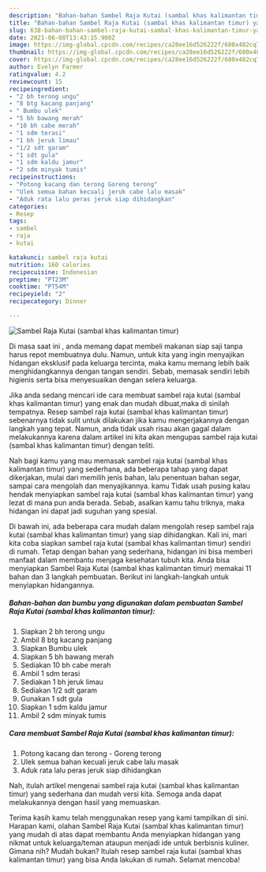 ```yaml
---
description: "Bahan-bahan Sambel Raja Kutai (sambal khas kalimantan timur) yang nikmat Untuk Jualan"
title: "Bahan-bahan Sambel Raja Kutai (sambal khas kalimantan timur) yang nikmat Untuk Jualan"
slug: 638-bahan-bahan-sambel-raja-kutai-sambal-khas-kalimantan-timur-yang-nikmat-untuk-jualan
date: 2021-06-08T13:43:15.980Z
image: https://img-global.cpcdn.com/recipes/ca28ee16d526222f/680x482cq70/sambel-raja-kutai-sambal-khas-kalimantan-timur-foto-resep-utama.jpg
thumbnail: https://img-global.cpcdn.com/recipes/ca28ee16d526222f/680x482cq70/sambel-raja-kutai-sambal-khas-kalimantan-timur-foto-resep-utama.jpg
cover: https://img-global.cpcdn.com/recipes/ca28ee16d526222f/680x482cq70/sambel-raja-kutai-sambal-khas-kalimantan-timur-foto-resep-utama.jpg
author: Evelyn Farmer
ratingvalue: 4.2
reviewcount: 15
recipeingredient:
- "2 bh terong ungu"
- "8 btg kacang panjang"
- " Bumbu ulek"
- "5 bh bawang merah"
- "10 bh cabe merah"
- "1 sdm terasi"
- "1 bh jeruk limau"
- "1/2 sdt garam"
- "1 sdt gula"
- "1 sdm kaldu jamur"
- "2 sdm minyak tumis"
recipeinstructions:
- "Potong kacang dan terong Goreng terong"
- "Ulek semua bahan kecuali jeruk cabe lalu masak"
- "Aduk rata lalu peras jeruk siap dihidangkan"
categories:
- Resep
tags:
- sambel
- raja
- kutai

katakunci: sambel raja kutai 
nutrition: 160 calories
recipecuisine: Indonesian
preptime: "PT23M"
cooktime: "PT54M"
recipeyield: "2"
recipecategory: Dinner

---
```



![Sambel Raja Kutai (sambal khas kalimantan timur)](https://img-global.cpcdn.com/recipes/ca28ee16d526222f/680x482cq70/sambel-raja-kutai-sambal-khas-kalimantan-timur-foto-resep-utama.jpg)

Di masa  saat ini , anda memang dapat membeli makanan siap saji tanpa harus repot membuatnya dulu. Namun, untuk kita yang ingin menyajikan hidangan eksklusif pada keluarga tercinta, maka kamu memang lebih baik menghidangkannya dengan tangan sendiri. Sebab, memasak sendiri lebih higienis serta bisa menyesuaikan dengan selera keluarga.

Jika anda sedang mencari ide cara membuat sambel raja kutai (sambal khas kalimantan timur) yang enak dan mudah dibuat,maka di sinilah tempatnya. Resep sambel raja kutai (sambal khas kalimantan timur)  sebenarnya tidak sulit untuk dilakukan jika kamu mengerjakannya dengan langkah yang tepat. Namun, anda tidak usah risau akan gagal dalam melakukannya 
karena dalam artikel ini kita akan mengupas sambel raja kutai (sambal khas kalimantan timur) dengan teliti.  



Nah bagi kamu yang mau memasak sambel raja kutai (sambal khas kalimantan timur) yang sederhana, ada beberapa tahap yang dapat dikerjakan, mulai dari memilih jenis bahan, lalu penentuan bahan segar, sampai cara mengolah dan menyajikannya. kamu Tidak usah pusing kalau hendak menyiapkan sambel raja kutai (sambal khas kalimantan timur) yang lezat di mana pun anda berada. Sebab, asalkan kamu  tahu triknya, maka hidangan ini dapat jadi suguhan yang spesial.

Di bawah ini, ada beberapa cara mudah dalam mengolah resep sambel raja kutai (sambal khas kalimantan timur) yang siap dihidangkan. Kali ini, mari kita coba siapkan sambel raja kutai (sambal khas kalimantan timur) sendiri di rumah. Tetap dengan bahan yang sederhana, hidangan ini bisa memberi manfaat dalam membantu menjaga kesehatan tubuh kita. Anda bisa menyiapkan Sambel Raja Kutai (sambal khas kalimantan timur) memakai 11 bahan dan 3 langkah pembuatan. Berikut ini langkah-langkah untuk menyiapkan hidangannya.

<!--inarticleads1-->

##### Bahan-bahan dan bumbu yang digunakan dalam pembuatan Sambel Raja Kutai (sambal khas kalimantan timur):

1. Siapkan 2 bh terong ungu
1. Ambil 8 btg kacang panjang
1. Siapkan  Bumbu ulek
1. Siapkan 5 bh bawang merah
1. Sediakan 10 bh cabe merah
1. Ambil 1 sdm terasi
1. Sediakan 1 bh jeruk limau
1. Sediakan 1/2 sdt garam
1. Gunakan 1 sdt gula
1. Siapkan 1 sdm kaldu jamur
1. Ambil 2 sdm minyak tumis




<!--inarticleads2-->

##### Cara membuat Sambel Raja Kutai (sambal khas kalimantan timur):

1. Potong kacang dan terong - Goreng terong
1. Ulek semua bahan kecuali jeruk cabe lalu masak
1. Aduk rata lalu peras jeruk siap dihidangkan




Nah, itulah artikel mengenai  sambel raja kutai (sambal khas kalimantan timur)  yang sederhana dan mudah versi kita. Semoga anda dapat melakukannya dengan hasil yang memuaskan. 

Terima kasih kamu telah menggunakan resep yang kami tampilkan di sini. Harapan kami, olahan  Sambel Raja Kutai (sambal khas kalimantan timur) yang mudah di atas dapat membantu Anda menyiapkan hidangan yang nikmat untuk keluarga/teman ataupun menjadi ide untuk berbisnis kuliner. Gimana nih? Mudah bukan? Itulah resep sambel raja kutai (sambal khas kalimantan timur) yang bisa Anda lakukan di rumah. Selamat mencoba!

